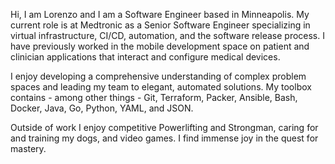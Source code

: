 Hi, I am Lorenzo and I am a Software Engineer based in Minneapolis. My current role is at Medtronic as a Senior Software Engineer specializing in virtual infrastructure, CI/CD, automation, and the software release process. 
I have previously worked in the mobile development space on patient and clinician applications that interact and configure medical devices.

I enjoy developing a comprehensive understanding of complex problem spaces and leading my team to elegant, automated solutions. 
My toolbox contains - among other things - Git, Terraform, Packer, Ansible, Bash, Docker, Java, Go, Python, YAML, and JSON.

Outside of work I enjoy competitive Powerlifting and Strongman, caring for and training my dogs, and video games. I find immense joy in the quest for mastery.